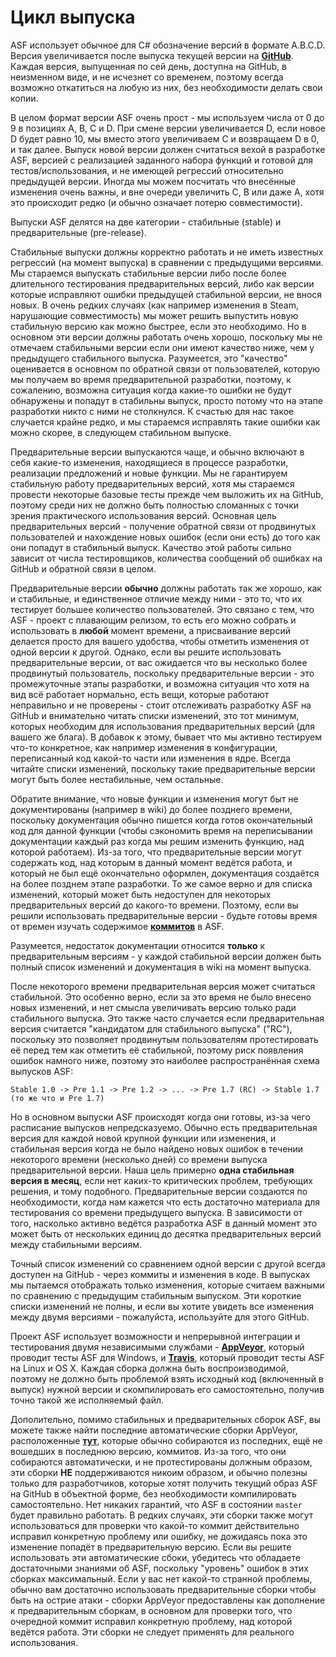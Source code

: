 # Цикл выпуска

ASF использует обычное для C# обозначение версий в формате A.B.C.D. Версия увеличивается после выпуска текущей версии на **[GitHub](https://github.com/JustArchiNET/ArchiSteamFarm/releases)**. Каждая версия, выпущенная по сей день, доступна на GitHub, в неизменном виде, и не исчезнет со временем, поэтому всегда возможно откатиться на любую из них, без необходимости делать свои копии.

В целом формат версии ASF очень прост - мы используем числа от 0 до 9 в позициях A, B, C и D. При смене версии увеличивается D, если новое D будет равно 10, мы вместо этого увеличиваем C и возвращаем D в 0, и так далее. Выпуск новой версии должен считаться вехой в разработке ASF, версией с реализацией заданного набора функций и готовой для тестов/использования, и не имеющей регрессий относительно предыдущей версии. Иногда мы можем посчитать что внесённые изменения очень важны, и вне очереди увеличить C, B или даже A, хотя это происходит редко (и обычно означает потерю совместимости).

Выпуски ASF делятся на две категории - стабильные (stable) и предварительные (pre-release).

Стабильные выпуски должны корректно работать и не иметь известных регрессий (на момент выпуска) в сравнении с предыдущими версиями. Мы стараемся выпускать стабильные версии либо после более длительного тестирования предварительных версий, либо как версии которые исправляют ошибки предыдущей стабильной версии, не внося новых. В очень редких случаях (как например изменения в Steam, нарушающие совместимость) мы может решить выпустить новую стабильную версию как можно быстрее, если это необходимо. Но в основном эти версии должны работать очень хорошо, поскольку мы не отмечаем стабильными версии если они имеют качество ниже, чем у предыдущего стабильного выпуска. Разумеется, это "качество" оценивается в основном по обратной связи от пользователей, которую мы получаем во время предварительной разработки, поэтому, к сожалению, возможна ситуация когда какие-то ошибки не будут обнаружены и попадут в стабильны выпуск, просто потому что на этапе разработки никто с ними не столкнулся. К счастью для нас такое случается крайне редко, и мы стараемся исправлять такие ошибки как можно скорее, в следующем стабильном выпуске.

Предварительные версии выпускаются чаще, и обычно включают в себя какие-то изменения, находящиеся в процессе разработки, реализации предложений и новые функции. Мы не гарантируем стабильную работу предварительных версий, хотя мы стараемся провести некоторые базовые тесты прежде чем выложить их на GitHub, поэтому среди них не должно быть полностью сломанных с точки зрения практического использования версий. Основная цель предварительных версий - получение обратной связи от продвинутых пользователей и нахождение новых ошибок (если они есть) до того как они попадут в стабильный выпуск. Качество этой работы сильно зависит от числа тестировщиков, количества сообщений об ошибках на GitHub и обратной связи в целом.

Предварительные версии **обычно** должны работать так же хорошо, как и стабильные, и единственное отличие между ними - это то, что их тестирует большее количество пользователей. Это связано с тем, что ASF - проект с плавающим релизом, то есть его можно собрать и использовать в **любой** момент времени, а присваивание версий делается просто для вашего удобства, чтобы отметить изменения от одной версии к другой. Однако, если вы решите использовать предварительные версии, от вас ожидается что вы несколько более продвинутый пользователь, поскольку предварительные версии - это промежуточные этапы разработки, и возможна ситуация что хотя на вид всё работает нормально, есть вещи, которые работают неправильно и не проверены - стоит отслеживать разработку ASF на GitHub и внимательно читать списки изменений, это тот минимум, которых необходим для использования предварительных версий (для вашего же блага). В добавок к этому, бывает что мы активно тестируем что-то конкретное, как например изменения в конфигурации, переписанный код какой-то части или изменения в ядре. Всегда читайте списки изменений, поскольку такие предварительные версии могут быть более нестабильные, чем остальные.

Обратите внимание, что новые функции и изменения могут быт не документированы (например в wiki) до более позднего времени, поскольку документация обычно пишется когда готов окончательный код для данной функции (чтобы сэкономить время на переписывании документации каждый раз когда мы решим изменить функцию, над которой работаем). Из-за того, что предварительные версии могут содержать код, над которым в данный момент ведётся работа, и который не был ещё окончательно оформлен, документация создаётся на более позднем этапе разработки. То же самое верно и для списка изменений, который может быть недоступен для некоторых предварительных версий до какого-то времени. Поэтому, если вы решили использовать предварительные версии - будьте готовы время от времен изучать содержимое **[коммитов](https://github.com/JustArchiNET/ArchiSteamFarm/commits/master)** в ASF.

Разумеется, недостаток документации относится **только** к предварительным версиям - у каждой стабильной версии должен быть полный список изменений и документация в wiki на момент выпуска.

После некоторого времени предварительная версия может считаться стабильной. Это особенно верно, если за это время не было внесено новых изменений, и нет смысла увеличивать версию только ради стабильного выпуска. Это также часто случается если предварительная версия считается "кандидатом для стабильного выпуска" ("RC"), поскольку это позволяет продвинутым пользователям протестировать её перед тем как отметить её стабильной, поэтому риск появления ошибок намного ниже, поэтому это наиболее распространённая схема выпусков ASF:

    Stable 1.0 -> Pre 1.1 -> Pre 1.2 -> ... -> Pre 1.7 (RC) -> Stable 1.7 (то же что и Pre 1.7)
    

Но в основном выпуски ASF происходят когда они готовы, из-за чего расписание выпусков непредсказуемо. Обычно есть предварительная версия для каждой новой крупной функции или изменения, и стабильная версия когда не было найдено новых ошибок в течении некоторого времени (несколько дней) со времени выпуска предварительной версии. Наша цель примерно **одна стабильная версия в месяц**, если нет каких-то критических проблем, требующих решения, и тому подобного. Предварительные версии создаются по необходимости, когда нам кажется что есть достаточно материала для тестирования со времени предыдущего выпуска. В зависимости от того, насколько активно ведётся разработка ASF в данный момент это может быть от нескольких единиц до десятка предварительных версий между стабильными версиям.

Точный список изменений со сравнением одной версии с другой всегда доступен на GitHub - через коммиты и изменения в коде. В выпусках мы пытаемся отображать только изменения, которые считаем важными по сравнению с предыдущим стабильным выпуском. Эти короткие списки изменений не полны, и если вы хотите увидеть все изменения между двумя версиями - пожалуйста, используйте для этого GitHub.

Проект ASF использует возможности и непрерывной интеграции и тестирования двумя независимыми службами - **[AppVeyor](https://ci.appveyor.com/project/JustArchi/ArchiSteamFarm)**, который проводит тесты ASF для Windows, и **[Travis](https://travis-ci.com/JustArchiNET/ArchiSteamFarm)**, который проводит тесты ASF на Linux и OS X. Каждая сборка должна быть воспроизводимой, поэтому не должно быть проблемой взять исходный код (включенный в выпуск) нужной версии и скомпилировать его самостоятельно, получив точно такой же исполняемый файл.

Дополительно, помимо стабильных и предварительных сборок ASF, вы можете также найти последние автоматические сборки AppVeyor, расположенные **[тут](https://ci.appveyor.com/project/JustArchi/ArchiSteamFarm)**, которые обычно собираются из последних, ещё не вошедших в последнюю версию, коммитов. Из-за того, что они собираются автоматически, и не протестированы должным образом, эти сборки **НЕ** поддерживаются никоим образом, и обычно полезны только для разработчиков, которые хотят получить текущий образ ASF на GitHub в объектной форме, без необходимости компилировать самостоятельно. Нет никаких гарантий, что ASF в состоянии `master` будет правильно работать. В редких случаях, эти сборки также могут использоваться для проверки что какой-то коммит действительно исправил конкретную проблему или ошибку, не дожидаясь пока это изменение попадёт в предварительную версию. Если вы решите использовать эти автоматические сбоки, убедитесь что обладаете достаточными знаниями об ASF, поскольку "уровень" ошибок в этих сборках максимальный. Если у вас нет какой-то странной проблемы, обычно вам достаточно использовать предварительные сборки чтобы быть на острие атаки - сборки AppVeyor предоставлены как дополнение к предварительным сборкам, в основном для проверки того, что очередной коммит исправил конкретную проблему, над которой ведётся работа. Эти сборки не следует применять для реального использования.